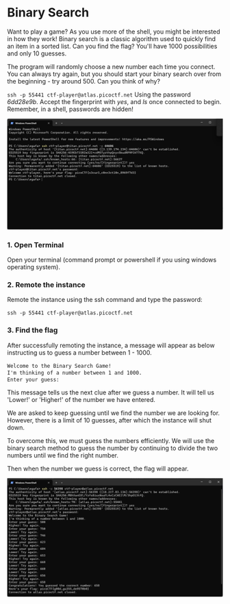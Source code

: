 # Binary Search

Want to play a game? As you use more of the shell, you might be interested in how they work! Binary search is a classic algorithm used to quickly find an item in a sorted list. Can you find the flag? You'll have 1000 possibilities and only 10 guesses.

The program will randomly choose a new number each time you connect. You can always try again, but you should start your binary search over from the beginning - try around 500. Can you think of why?

`ssh -p 55441 ctf-player@atlas.picoctf.net`
Using the password *6dd28e9b*. Accept the fingerprint with *yes*, and *ls* once connected to begin. Remember, in a shell, passwords are hidden!

![alt text](/PicoCTF/images/SuperSSH.png)

### 1. Open Terminal
Open your terminal (command prompt or powershell if you using windows operating system).

### 2. Remote the instance
Remote the instance using the ssh command and type the password:

```
ssh -p 55441 ctf-player@atlas.picoctf.net
```

### 3. Find the flag
After successfully remoting the instance, a message will appear as below instructing us to guess a number between 1 - 1000.

```
Welcome to the Binary Search Game!
I'm thinking of a number between 1 and 1000.
Enter your guess:
```

This message tells us the next clue after we guess a number. It will tell us 'Lower!' or 'Higher!' of the number we have entered. 

We are asked to keep guessing until we find the number we are looking for. However, there is a limit of 10 guesses, after which the instance will shut down. 

To overcome this, we must guess the numbers efficiently. We will use the binary search method to guess the number by continuing to divide the two numbers until we find the right number. 

Then when the number we guess is correct, the flag will appear.

![alt text](/PicoCTF/images/BinarySearch.png)